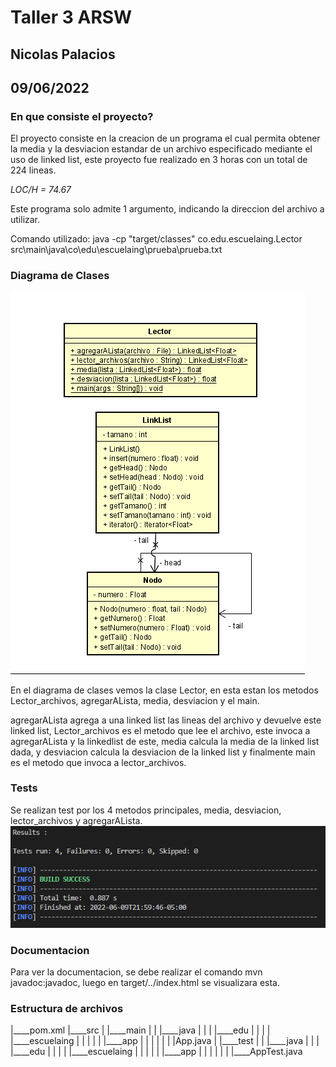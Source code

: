 # Taller 3 ARSW  
## Nicolas Palacios  
## 09/06/2022 
### En que consiste el proyecto?
El proyecto consiste en la creacion de un programa el cual permita obtener la media y la desviacion estandar de un archivo especificado mediante el uso de linked list, este proyecto fue realizado en 3 horas con un total de 224 lineas.

*LOC/H = 74.67*  

 Este programa solo admite 1 argumento, indicando la direccion del archivo a utilizar.

 Comando utilizado: java -cp "target/classes" co.edu.escuelaing.Lector src\main\java\co\edu\escuelaing\prueba\prueba.txt
### Diagrama de Clases
<img src="imagen\imagen.png">  
 
 En el diagrama de clases vemos la clase Lector, en esta estan los metodos Lector_archivos, agregarALista, media, desviacion y el main.  

agregarALista agrega a una linked list las lineas del archivo y devuelve este linked list, Lector_archivos es el metodo que lee el archivo, este invoca a agregarALista y la linkedlist de este, media calcula la media de la linked list dada, y desviacion calcula la desviacion de la linked list y finalmente main es el metodo que invoca a lector_archivos.

### Tests
Se realizan test por los 4 metodos principales, media, desviacion, lector_archivos y agregarALista.
<img src="imagen\tests.png">  

### Documentacion
Para ver la documentacion, se debe realizar el comando mvn javadoc:javadoc, luego en target/../index.html se visualizara esta.

### Estructura de archivos

|____pom.xml
|____src
| |____main
| | |____java
| | | |____edu
| | | | |____escuelaing
| | | | | |____app
| | | | | | |App.java
| |____test
| | |____java
| | | |____edu
| | | | |____escuelaing
| | | | | |____app
| | | | | | |____AppTest.java